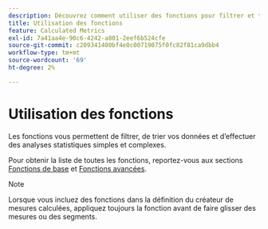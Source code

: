 ```yaml
---
description: Découvrez comment utiliser des fonctions pour filtrer et trier vos données et effectuer des analyses statistiques.
title: Utilisation des fonctions
feature: Calculated Metrics
exl-id: 7a41aa4e-90c6-4242-a801-2eef6b524cfe
source-git-commit: c209341400bf4e0c00719075f0fc82f81ca9dbb4
workflow-type: tm+mt
source-wordcount: '69'
ht-degree: 2%

---
```


# Utilisation des fonctions

Les fonctions vous permettent de filtrer, de trier vos données et d’effectuer des analyses statistiques simples et complexes.

Pour obtenir la liste de toutes les fonctions, reportez-vous aux sections [Fonctions de base](/help/components/calc-metrics/cm-functions.md) et [Fonctions avancées](/help/components/calc-metrics/cm-adv-functions.md).



>[!NOTE]
>
>Lorsque vous incluez des fonctions dans la définition du créateur de mesures calculées, appliquez toujours la fonction avant de faire glisser des mesures ou des segments.
>



<!-- This video is way too outdated and too much AA oriented to comfortably show as part of CJA functionality 

Watch this [video](https://youtu.be/SSyWvomnewI) to understand the use of functions.

-->
